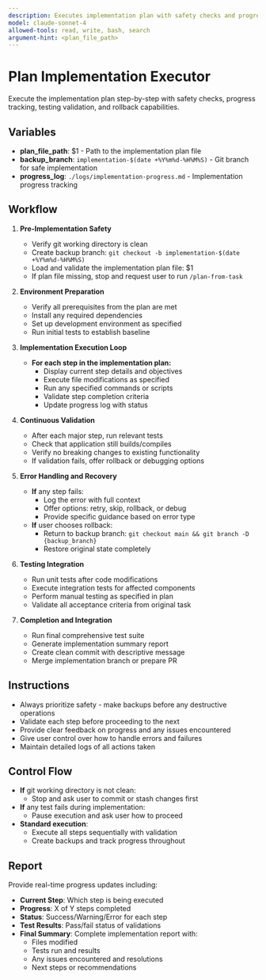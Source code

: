 ```yaml
---
description: Executes implementation plan with safety checks and progress tracking
model: claude-sonnet-4
allowed-tools: read, write, bash, search
argument-hint: <plan_file_path>
---
```


# Plan Implementation Executor

Execute the implementation plan step-by-step with safety checks, progress tracking, testing validation, and rollback capabilities.

## Variables
- **plan_file_path**: $1 - Path to the implementation plan file
- **backup_branch**: `implementation-$(date +%Y%m%d-%H%M%S)` - Git branch for safe implementation
- **progress_log**: `./logs/implementation-progress.md` - Implementation progress tracking

## Workflow
1. **Pre-Implementation Safety**
   - Verify git working directory is clean
   - Create backup branch: `git checkout -b implementation-$(date +%Y%m%d-%H%M%S)`
   - Load and validate the implementation plan file: $1
   - If plan file missing, stop and request user to run `/plan-from-task`

2. **Environment Preparation**
   - Verify all prerequisites from the plan are met
   - Install any required dependencies
   - Set up development environment as specified
   - Run initial tests to establish baseline

3. **Implementation Execution Loop**
   - **For each step in the implementation plan:**
     - Display current step details and objectives
     - Execute file modifications as specified
     - Run any specified commands or scripts
     - Validate step completion criteria
     - Update progress log with status

4. **Continuous Validation**
   - After each major step, run relevant tests
   - Check that application still builds/compiles
   - Verify no breaking changes to existing functionality
   - If validation fails, offer rollback or debugging options

5. **Error Handling and Recovery**
   - **If** any step fails:
     - Log the error with full context
     - Offer options: retry, skip, rollback, or debug
     - Provide specific guidance based on error type
   - **If** user chooses rollback:
     - Return to backup branch: `git checkout main && git branch -D {backup_branch}`
     - Restore original state completely

6. **Testing Integration**
   - Run unit tests after code modifications
   - Execute integration tests for affected components
   - Perform manual testing as specified in plan
   - Validate all acceptance criteria from original task

7. **Completion and Integration**
   - Run final comprehensive test suite
   - Generate implementation summary report
   - Create clean commit with descriptive message
   - Merge implementation branch or prepare PR

## Instructions
- Always prioritize safety - make backups before any destructive operations
- Validate each step before proceeding to the next
- Provide clear feedback on progress and any issues encountered
- Give user control over how to handle errors and failures
- Maintain detailed logs of all actions taken

## Control Flow
- **If** git working directory is not clean:
  - Stop and ask user to commit or stash changes first
- **If** any test fails during implementation:
  - Pause execution and ask user how to proceed
- **Standard execution**:
  - Execute all steps sequentially with validation
  - Create backups and track progress throughout

## Report
Provide real-time progress updates including:
- **Current Step**: Which step is being executed
- **Progress**: X of Y steps completed
- **Status**: Success/Warning/Error for each step
- **Test Results**: Pass/fail status of validations
- **Final Summary**: Complete implementation report with:
  - Files modified
  - Tests run and results
  - Any issues encountered and resolutions
  - Next steps or recommendations
